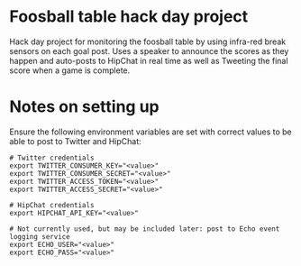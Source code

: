 Foosball table hack day project
===============================

Hack day project for monitoring the foosball table by using infra-red break
sensors on each goal post. Uses a speaker to announce the scores as they
happen and auto-posts to HipChat in real time as well as Tweeting the final
score when a game is complete.

Notes on setting up
===================

Ensure the following environment variables are set with correct values to be
able to post to Twitter and HipChat:

```
# Twitter credentials
export TWITTER_CONSUMER_KEY="<value>"
export TWITTER_CONSUMER_SECRET="<value>"
export TWITTER_ACCESS_TOKEN="<value>"
export TWITTER_ACCESS_SECRET="<value>"

# HipChat credentials
export HIPCHAT_API_KEY="<value>"

# Not currently used, but may be included later: post to Echo event logging service
export ECHO_USER="<value>"
export ECHO_PASS="<value>"
```
